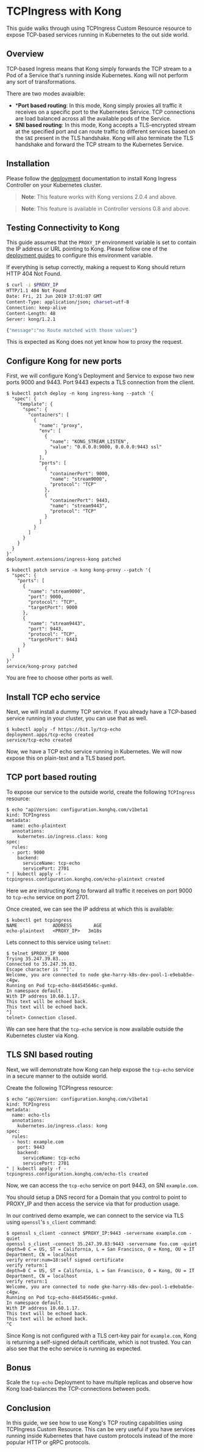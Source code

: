 # TCPIngress with Kong

This guide walks through using TCPIngress Custom Resource
resource to expose TCP-based services running in Kubernetes to the out
side world.

## Overview

TCP-based Ingress means that Kong simply forwards the TCP stream to a Pod
of a Service that's running inside Kubernetes. Kong will not perform any
sort of transformations.

There are two modes avaialble:
- ***Port based routing**: In this mode, Kong simply proxies all traffic it
  receives on a specific port to the Kubernetes Service. TCP connections are
  load balanced across all the available pods of the Service.
- **SNI based routing**: In this mode, Kong accepts a TLS-encrypted stream
  at the specified port and can route traffic to different services based on
  the `SNI` present in the TLS handshake. Kong will also terminate the TLS
  handshake and forward the TCP stream to the Kubernetes Service.

## Installation

Please follow the [deployment](../deployment) documentation to install
Kong Ingress Controller on your Kubernetes cluster.

> **Note**: This feature works with Kong versions 2.0.4 and above.

> **Note**: This feature is available in Controller versions 0.8 and above.

## Testing Connectivity to Kong

This guide assumes that the `PROXY_IP` environment variable is
set to contain the IP address or URL pointing to Kong.
Please follow one of the
[deployment guides](../deployment) to configure this environment variable.

If everything is setup correctly, making a request to Kong should return
HTTP 404 Not Found.

```bash
$ curl -i $PROXY_IP
HTTP/1.1 404 Not Found
Date: Fri, 21 Jun 2019 17:01:07 GMT
Content-Type: application/json; charset=utf-8
Connection: keep-alive
Content-Length: 48
Server: kong/1.2.1

{"message":"no Route matched with those values"}
```

This is expected as Kong does not yet know how to proxy the request.

## Configure Kong for new ports

First, we will configure Kong's Deployment and Service to expose two new ports
9000 and 9443. Port 9443 expects a TLS connection from the client.

```shell
$ kubectl patch deploy -n kong ingress-kong --patch '{
  "spec": {
    "template": {
      "spec": {
        "containers": [
          {
            "name": "proxy",
            "env": [
              {
                "name": "KONG_STREAM_LISTEN",
                "value": "0.0.0.0:9000, 0.0.0.0:9443 ssl"
              }
            ],
            "ports": [
              {
                "containerPort": 9000,
                "name": "stream9000",
                "protocol": "TCP"
              },
              {
                "containerPort": 9443,
                "name": "stream9443",
                "protocol": "TCP"
              }
            ]
          }
        ]
      }
    }
  }
}'
deployment.extensions/ingress-kong patched
```

```shell
$ kubectl patch service -n kong kong-proxy --patch '{
  "spec": {
    "ports": [
      {
        "name": "stream9000",
        "port": 9000,
        "protocol": "TCP",
        "targetPort": 9000
      },
      {
        "name": "stream9443",
        "port": 9443,
        "protocol": "TCP",
        "targetPort": 9443
      }
    ]
  }
}'
service/kong-proxy patched
```

You are free to choose other ports as well.

## Install TCP echo service

Next, we will install a dummy TCP service.
If you already have a TCP-based service running in your cluster,
you can use that as well.

```shell
$ kubectl apply -f https://bit.ly/tcp-echo
deployment.apps/tcp-echo created
service/tcp-echo created
```

Now, we have a TCP echo service running in Kubernetes.
We will now expose this on plain-text and a TLS based port.

## TCP port based routing

To expose our service to the outside world, create the following
`TCPIngress` resource:

```shell
$ echo "apiVersion: configuration.konghq.com/v1beta1
kind: TCPIngress
metadata:
  name: echo-plaintext
  annotations:
    kubernetes.io/ingress.class: kong
spec:
  rules:
  - port: 9000
    backend:
      serviceName: tcp-echo
      servicePort: 2701
" | kubectl apply -f -
tcpingress.configuration.konghq.com/echo-plaintext created
```

Here we are instructing Kong to forward all traffic it receives on port
9000 to `tcp-echo` service on port 2701.

Once created, we can see the IP address at which this is available:

```shell
$ kubectl get tcpingress
NAME             ADDRESS        AGE
echo-plaintext   <PROXY_IP>   3m18s
```

Lets connect to this service using `telnet`:

```shell
$ telnet $PROXY_IP 9000
Trying 35.247.39.83...
Connected to 35.247.39.83.
Escape character is '^]'.
Welcome, you are connected to node gke-harry-k8s-dev-pool-1-e9ebab5e-c4gw.
Running on Pod tcp-echo-844545646c-gvmkd.
In namespace default.
With IP address 10.60.1.17.
This text will be echoed back.
This text will be echoed back.
^]
telnet> Connection closed.
```

We can see here that the `tcp-echo` service is now available outside the
Kubernetes cluster via Kong.

## TLS SNI based routing

Next, we will demonstrate how Kong can help expose the `tcp-echo` service
in a secure manner to the outside world.

Create the following TCPIngress resource:

```
$ echo "apiVersion: configuration.konghq.com/v1beta1
kind: TCPIngress
metadata:
  name: echo-tls
  annotations:
    kubernetes.io/ingress.class: kong
spec:
  rules:
  - host: example.com
    port: 9443
    backend:
      serviceName: tcp-echo
      servicePort: 2701
" | kubectl apply -f -
tcpingress.configuration.konghq.com/echo-tls created
```

Now, we can access the `tcp-echo` service on port 9443, on SNI `example.com`.

You should setup a DNS record for a Domain that you control
to point to PROXY_IP and then access
the service via that for production usage.

In our contrived demo example, we can connect to the service via TLS
using `openssl`'s `s_client` command:

```shell
$ openssl s_client -connect $PROXY_IP:9443 -servername example.com -quiet
openssl s_client -connect 35.247.39.83:9443 -servername foo.com -quiet
depth=0 C = US, ST = California, L = San Francisco, O = Kong, OU = IT Department, CN = localhost
verify error:num=18:self signed certificate
verify return:1
depth=0 C = US, ST = California, L = San Francisco, O = Kong, OU = IT Department, CN = localhost
verify return:1
Welcome, you are connected to node gke-harry-k8s-dev-pool-1-e9ebab5e-c4gw.
Running on Pod tcp-echo-844545646c-gvmkd.
In namespace default.
With IP address 10.60.1.17.
This text will be echoed back.
This text will be echoed back.
^C
```

Since Kong is not configured with a TLS cert-key pair for `example.com`, Kong
is returning a self-signed default certificate, which is not trusted.
You can also see that the echo service is running as expected.

## Bonus

Scale the `tcp-echo` Deployment to have multiple replicas and observe how
Kong load-balances the TCP-connections between pods.

## Conclusion

In this guide, we see how to use Kong's TCP routing capabilities using
TCPIngress Custom Resource. This can be very useful if you have services
running inside Kubernetes that have custom protocols instead of the more
popular HTTP or gRPC protocols.
